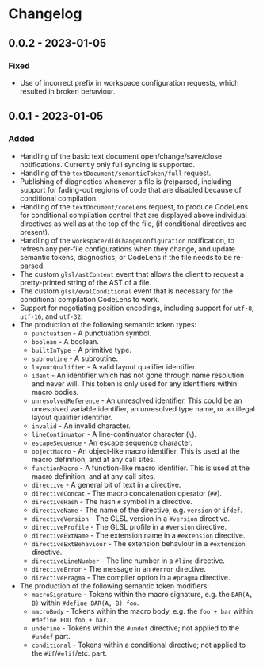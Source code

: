 # Changelog

## 0.0.2 - 2023-01-05
### Fixed
- Use of incorrect prefix in workspace configuration requests, which resulted in broken behaviour.

## 0.0.1 - 2023-01-05
### Added
- Handling of the basic text document open/change/save/close notifications. Currently only full syncing is supported.
- Handling of the `textDocument/semanticToken/full` request.
- Publishing of diagnostics whenever a file is (re)parsed, including support for fading-out regions of code that are disabled because of conditional compilation.
- Handling of the `textDocument/codeLens` request, to produce CodeLens for conditional compilation control that are displayed above individual directives as well as at the top of the file, (if conditional directives are present).
- Handling of the `workspace/didChangeConfiguration` notification, to refresh any per-file configurations when they change, and update semantic tokens, diagnostics, or CodeLens if the file needs to be re-parsed.
- The custom `glsl/astContent` event that allows the client to request a pretty-printed string of the AST of a file.
- The custom `glsl/evalConditional` event that is necessary for the conditional compilation CodeLens to work.
- Support for negotiating position encodings, including support for `utf-8`, `utf-16`, and `utf-32`.
- The production of the following semantic token types:
    - `punctuation` - A punctuation symbol.
    - `boolean` - A boolean.
    - `builtInType` - A primitive type.
    - `subroutine` - A subroutine.
    - `layoutQualifier` - A valid layout qualifier identifier.
    - `ident` - An identifier which has not gone through name resolution and never will. This token is only used for any identifiers within macro bodies.
    - `unresolvedReference` - An unresolved identifier. This could be an unresolved variable identifier, an unresolved type name, or an illegal layout qualifier identifier.
    - `invalid` - An invalid character.
    - `lineContinuator` - A line-continuator character (`\`).
    - `escapeSequence` - An escape sequence character.
    - `objectMacro` - An object-like macro identifier. This is used at the macro definition, and at any call sites.
    - `functionMacro` - A function-like macro identifier. This is used at the macro definition, and at any call sites.
    - `directive` - A general bit of text in a directive.
    - `directiveConcat` - The macro concatenation operator (`##`).
    - `directiveHash` - The hash `#` symbol in a directive.
    - `directiveName` - The name of the directive, e.g. `version` or `ifdef`.
    - `directiveVersion` - The GLSL version in a `#version` directive.
    - `directiveProfile` - The GLSL profile in a `#version` directive.
    - `directiveExtName` - The extension name in a `#extension` directive.
    - `directiveExtBehaviour` - The extension behaviour in a `#extension` directive.
    - `directiveLineNumber` - The line number in a `#line` directive.
    - `directiveError` - The message in an `#error` directive.
    - `directivePragma` - The compiler option in a `#pragma` directive.
- The production of the following semantic token modifiers:
    - `macroSignature` - Tokens within the macro signature, e.g. the `BAR(A, B)` within `#define BAR(A, B) foo`.
    - `macroBody` - Tokens within the macro body, e.g. the `foo + bar` within `#define FOO foo + bar`.
    - `undefine` - Tokens within the `#undef` directive; not applied to the `#undef` part.
    - `conditional` - Tokens within a conditional directive; not applied to the `#if`/`#elif`/etc. part.